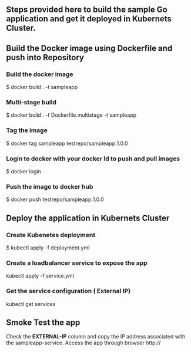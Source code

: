 ##  Steps provided here to build the sample Go application and get it deployed in Kubernets Cluster.


## Build the Docker image using Dockerfile and push into Repository

### Build the docker image
$ docker build . -t sampleapp

### Multi-stage build
$ docker build . -f Dockerfile.multistage -t sampleapp

### Tag the image
$ docker tag sampleapp testrepo/sampleapp:1.0.0

### Login to docker with your docker Id to push and pull images
$ docker login
 
### Push the image to docker hub
$ docker push testrepo/sampleapp:1.0.0



## Deploy the application in Kubernets Cluster

### Create Kubenetes deployment
$ kubectl apply -f deployment.yml

### Create a loadbalancer service to expose the app
kubectl apply -f service.yml

### Get the service configuration ( External IP)
kubectl get services


## Smoke Test the app
Check the **EXTERNAL-IP** column and copy the IP address associated with the sampleapp-service.
Access the app through browser http://<ipaddress>
